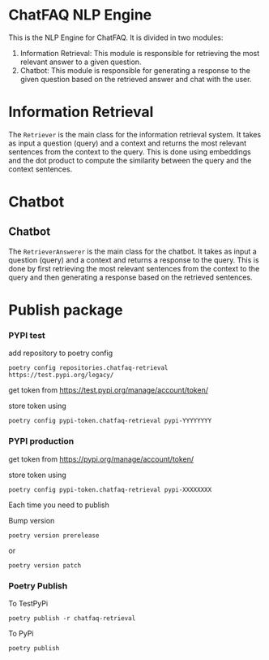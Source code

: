 # ChatFAQ NLP Engine

This is the NLP Engine for ChatFAQ. It is divided in two modules:

1. Information Retrieval: This module is responsible for retrieving the most relevant answer to a given question.
2. Chatbot: This module is responsible for generating a response to the given question based on the retrieved answer and chat with the user.

# Information Retrieval

The `Retriever` is the main class for the information retrieval system. It takes as input a question (query) and a context and returns the most relevant sentences from the context to the query. This is done using embeddings and the dot product to compute the similarity between the query and the context sentences.


# Chatbot


## Chatbot

The `RetrieverAnswerer` is the main class for the chatbot. It takes as input a question (query) and a context and returns a response to the query. This is done by first retrieving the most relevant sentences from the context to the query and then generating a response based on the retrieved sentences.


# Publish package

### PYPI test

add repository to poetry config

    poetry config repositories.chatfaq-retrieval https://test.pypi.org/legacy/

get token from https://test.pypi.org/manage/account/token/

store token using

    poetry config pypi-token.chatfaq-retrieval pypi-YYYYYYYY

### PYPI production

get token from https://pypi.org/manage/account/token/

store token using

    poetry config pypi-token.chatfaq-retrieval pypi-XXXXXXXX

Each time you need to publish

Bump version

    poetry version prerelease

or

    poetry version patch

### Poetry Publish

To TestPyPi

    poetry publish -r chatfaq-retrieval

To PyPi

    poetry publish

